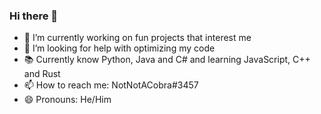 ### Hi there 👋

- 🔭 I’m currently working on fun projects that interest me
- 🤔 I’m looking for help with optimizing my code
- 📚 Currently know Python, Java and C# and learning JavaScript, C++ and Rust
- 📫 How to reach me: NotNotACobra#3457
- 😄 Pronouns: He/Him
